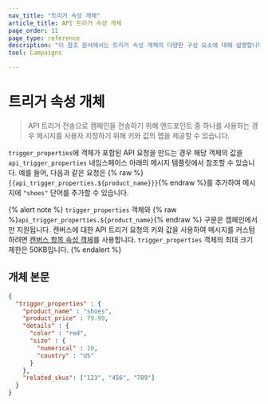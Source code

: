 ```yaml
---
nav_title: "트리거 속성 개체"
article_title: API 트리거 속성 개체
page_order: 11
page_type: reference
description: "이 참조 문서에서는 트리거 속성 개체의 다양한 구성 요소에 대해 설명합니다."
tool: Campaigns

---
```


# 트리거 속성 개체

> API 트리거 전송으로 캠페인을 전송하기 위해 엔드포인트 중 하나를 사용하는 경우 메시지를 사용자 지정하기 위해 키와 값의 맵을 제공할 수 있습니다.

`trigger_properties`에 객체가 포함된 API 요청을 만드는 경우 해당 객체의 값을 `api_trigger_properties` 네임스페이스 아래의 메시지 템플릿에서 참조할 수 있습니다. 예를 들어, 다음과 같은 요청은 {% raw %}`{{api_trigger_properties.${product_name}}}`{% endraw %}를 추가하여 메시지에 `"shoes"` 단어를 추가할 수 있습니다.

{% alert note %}
`trigger_properties` 객체와 {% raw %}`api_trigger_properties.${product_name}`{% endraw %} 구문은 캠페인에서만 지원됩니다. 캔버스에 대한 API 트리거 요청의 키와 값을 사용하여 메시지를 커스텀하려면 [캔버스 항목 속성 객체]({{site.baseurl}}/api/objects_filters/canvas_entry_properties_object/)를 사용합니다. `trigger_properties` 객체의 최대 크기 제한은 50KB입니다.
{% endalert %}

## 개체 본문

```json
{
  "trigger_properties" : {
    "product_name" : "shoes",
    "product_price" : 79.99,
    "details" : {
      "color" : "red",
      "size" : {
        "numerical" : 10,
        "country" : "US"
      }
    },
    "related_skus": ["123", "456", "789"]
  }
}
```


